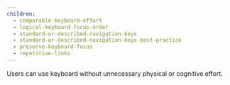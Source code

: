 ```yaml
---
children:
  - comparable-keyboard-effort
  - logical-keyboard-focus-order
  - standard-or-described-navigation-keys
  - standard-or-described-navigation-keys-best-practice  
  - preserve-keyboard-focus
  - repetitive-links
---
```


Users can use keyboard without unnecessary physical or cognitive effort.
